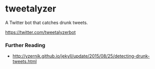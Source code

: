 # tweetalyzer

A Twitter bot that catches drunk tweets.

https://twitter.com/tweetalyzerbot

### Further Reading

* http://yzernik.github.io/jekyll/update/2015/08/25/detecting-drunk-tweets.html
